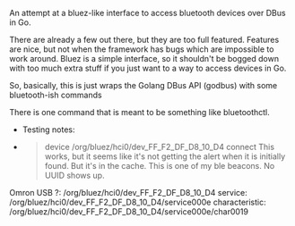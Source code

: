 An attempt at a bluez-like interface to access bluetooth devices over DBus in Go.

There are already a few out there, but they are too full featured. Features are nice, but not when the framework
has bugs which are impossible to work around. Bluez is a simple interface, so it shouldn't be bogged down with
too much extra stuff if you just want to a way to access devices in Go.

So, basically, this is just wraps the Golang DBus API (godbus) with some bluetooth-ish commands

There is one command that is meant to be something like bluetoothctl.

* Testing notes:
 - > device /org/bluez/hci0/dev_FF_F2_DF_D8_10_D4 connect
   This works, but it seems like it's not getting the alert when it is initially found. But it's in the cache. This is one of my ble beacons. No UUID shows up.

Omron USB ?:
/org/bluez/hci0/dev_FF_F2_DF_D8_10_D4
service:
/org/bluez/hci0/dev_FF_F2_DF_D8_10_D4/service000e
characteristic:
/org/bluez/hci0/dev_FF_F2_DF_D8_10_D4/service000e/char0019
